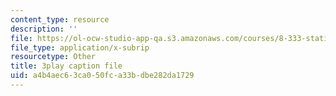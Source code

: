 ```yaml
---
content_type: resource
description: ''
file: https://ol-ocw-studio-app-qa.s3.amazonaws.com/courses/8-333-statistical-mechanics-i-statistical-mechanics-of-particles-fall-2013/a4b4aec63ca050fca33bdbe282da1729_w_I0AkvbWFc.vtt
file_type: application/x-subrip
resourcetype: Other
title: 3play caption file
uid: a4b4aec6-3ca0-50fc-a33b-dbe282da1729
---
```

